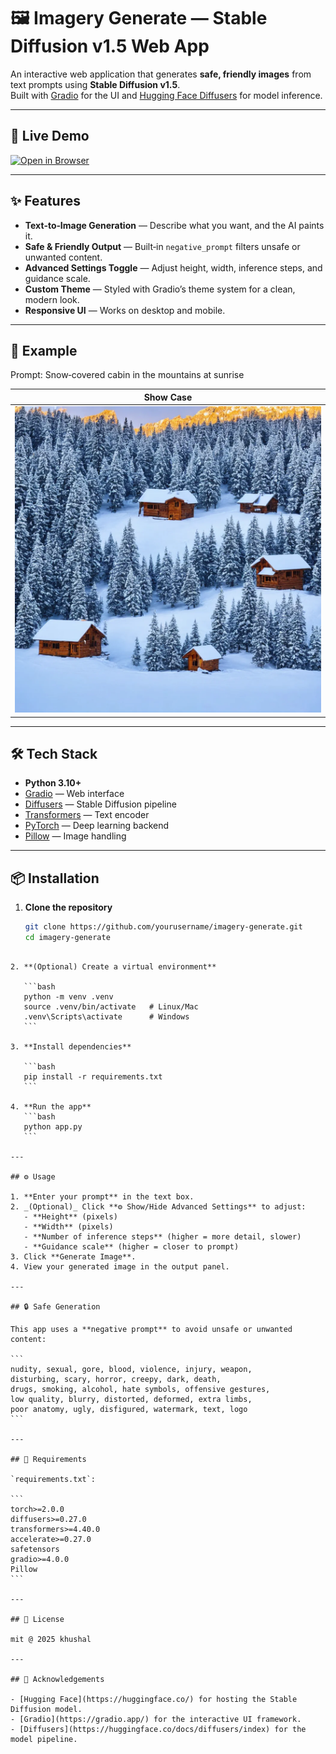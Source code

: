 # 🖼️ Imagery Generate — Stable Diffusion v1.5 Web App

An interactive web application that generates **safe, friendly images** from text prompts using **Stable Diffusion v1.5**.  
Built with [Gradio](https://gradio.app/) for the UI and [Hugging Face Diffusers](https://huggingface.co/docs/diffusers/index) for model inference.

---

## 🚀 Live Demo

[![Open in Browser](https://img.shields.io/badge/Live%20Demo-Click%20Here-orange?style=for-the-badge)](https://huggingface.co/spaces/liljujutsu/vision_Imaginary)

---

## ✨ Features

- **Text‑to‑Image Generation** — Describe what you want, and the AI paints it.
- **Safe & Friendly Output** — Built‑in `negative_prompt` filters unsafe or unwanted content.
- **Advanced Settings Toggle** — Adjust height, width, inference steps, and guidance scale.
- **Custom Theme** — Styled with Gradio’s theme system for a clean, modern look.
- **Responsive UI** — Works on desktop and mobile.

---

## 📸 Example

Prompt: Snow‑covered cabin in the mountains at sunrise

| Show Case |
|---------------------|
| ![Show](asset/image.webp) |

---

## 🛠️ Tech Stack

- **Python 3.10+**
- [Gradio](https://gradio.app/) — Web interface
- [Diffusers](https://huggingface.co/docs/diffusers/index) — Stable Diffusion pipeline
- [Transformers](https://huggingface.co/docs/transformers/index) — Text encoder
- [PyTorch](https://pytorch.org/) — Deep learning backend
- [Pillow](https://pillow.readthedocs.io/) — Image handling

---

## 📦 Installation

1. **Clone the repository**
   ```bash
   git clone https://github.com/yourusername/imagery-generate.git
   cd imagery-generate
   ```
````

2. **(Optional) Create a virtual environment**

   ```bash
   python -m venv .venv
   source .venv/bin/activate   # Linux/Mac
   .venv\Scripts\activate      # Windows
   ```

3. **Install dependencies**

   ```bash
   pip install -r requirements.txt
   ```

4. **Run the app**
   ```bash
   python app.py
   ```

---

## ⚙️ Usage

1. **Enter your prompt** in the text box.
2. _(Optional)_ Click **⚙️ Show/Hide Advanced Settings** to adjust:
   - **Height** (pixels)
   - **Width** (pixels)
   - **Number of inference steps** (higher = more detail, slower)
   - **Guidance scale** (higher = closer to prompt)
3. Click **Generate Image**.
4. View your generated image in the output panel.

---

## 🔒 Safe Generation

This app uses a **negative prompt** to avoid unsafe or unwanted content:

```
nudity, sexual, gore, blood, violence, injury, weapon,
disturbing, scary, horror, creepy, dark, death,
drugs, smoking, alcohol, hate symbols, offensive gestures,
low quality, blurry, distorted, deformed, extra limbs,
poor anatomy, ugly, disfigured, watermark, text, logo
```

---

## 📄 Requirements

`requirements.txt`:

```
torch>=2.0.0
diffusers>=0.27.0
transformers>=4.40.0
accelerate>=0.27.0
safetensors
gradio>=4.0.0
Pillow
```

---

## 📄 License

mit @ 2025 khushal

---

## 🙌 Acknowledgements

- [Hugging Face](https://huggingface.co/) for hosting the Stable Diffusion model.
- [Gradio](https://gradio.app/) for the interactive UI framework.
- [Diffusers](https://huggingface.co/docs/diffusers/index) for the model pipeline.
